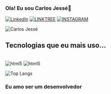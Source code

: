 ### Ola! Eu sou Carlos Jessé👋

[![LinkedIn](https://img.shields.io/badge/LinkedIn-0077B5?style=for-the-badge&logo=linkedin&logoColor=white)](https://www.linkedin.com/in/carlos-jess%C3%A9-coelho-da-silva-5b375a206/)
[![LINKTREE](https://img.shields.io/badge/linktree-39E09B?style=for-the-badge&logo=linktree&logoColor=white)](https://linktr.ee/CarlosJesse)
[![INSTAGRAM](https://img.shields.io/badge/Instagram-E4405F?style=for-the-badge&logo=instagram&logoColor=white)](https://www.instagram.com/c.j.coelho/)

![Carlos Jessé](https://github-readme-stats.vercel.app/api?username=reccoelho&show_icons=true&theme=gradient)

## Tecnologias que eu mais uso...

<div style="display: inline_block"><br>
  <img align="center" alt="html5" src="https://img.shields.io/badge/HTML-239120?style=for-the-badge&logo=html5&logoColor=white" >
  <img align="center" alt="html5" src="https://img.shields.io/badge/JavaScript-323330?style=for-the-badge&logo=javascript&logoColor=F7DF1E" >
</div>

![Top Langs](https://github-readme-stats.vercel.app/api/top-langs/?username=reccoelho&layout=compact)

### Eu amo ser um desenvolvedor
